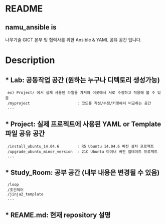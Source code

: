 # README

## namu_ansible is 
나무기술 GICT 본부 및 협력사를 위한 Ansible &amp; YAML 공유 공간 입니다. 

# Description 
## * Lab: 공동작업 공간 (원하는 누구나 디텍토리 생성가능)
     ex) Project/ 에서 실제 사용된 파일을 가져와 이곳에서 서로 수정하고 적용해 볼 수 있음
     /myproject                     : 코드를 작성/수정/커밋해서 비교하는 공간 
     ...
     
## * Project: 실제 프로젝트에 사용된 YAML or Template 파일 공유 공간
     /install_ubuntu_14.04.6        : R5 Ubuntu 14.04.6 버전 설치 프로젝트
     /upgrade_ubuntu_minor_version  : 21C Ubuntu 마이너 버전 업데이트 프로젝트 
     ...
     
## * Study_Room: 공부 공간 (내부 내용은 변경될 수 있음)
     /loop
     /조건제어
     /jinja2_template
     ...
     
## * REAME.md: 현재 repository 설명
